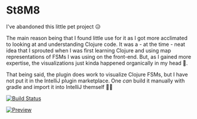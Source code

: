 # St8M8

I've abandoned this little pet project 😥

The main reason being that I found little use for it as I got more acclimated to looking at and understanding Clojure code. It was a - at the time - neat idea that I sprouted when I was first learning Clojure and using map representations of FSMs I was using on the front-end. But, as I gained more expertise, the visualizations just kinda happened organically in my head 🧠.

That being said, the plugin does work to visualize Clojure FSMs, but I have not put it in the IntelliJ plugin marketplace. One _can_ build it manually with gradle and import it into IntelliJ themself 🤷‍♂️

[![Build Status](https://travis-ci.org/sansarip/st8m8.svg?branch=master)](https://travis-ci.org/sansarip/st8m8)

[![Preview](https://i.gyazo.com/3498d77660484c964447a11d3323afb8.gif)](https://gyazo.com/3498d77660484c964447a11d3323afb8)

